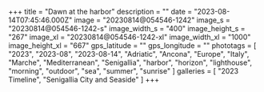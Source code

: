 +++
title = "Dawn at the harbor"
description = ""
date = "2023-08-14T07:45:46.000Z"
image = "20230814@054546-1242"
image_s = "20230814@054546-1242-s"
image_width_s = "400"
image_height_s = "267"
image_xl = "20230814@054546-1242-xl"
image_width_xl = "1000"
image_height_xl = "667"
gps_latitude = ""
gps_longitude = ""
phototags = [ "2023", "2023-08", "2023-08-14", "Adriatic", "Ancona", "Europe", "Italy", "Marche", "Mediterranean", "Senigallia", "harbor", "horizon", "lighthouse", "morning", "outdoor", "sea", "summer", "sunrise" ]
galleries = [ "2023 Timeline", "Senigallia City and Seaside" ]
+++
